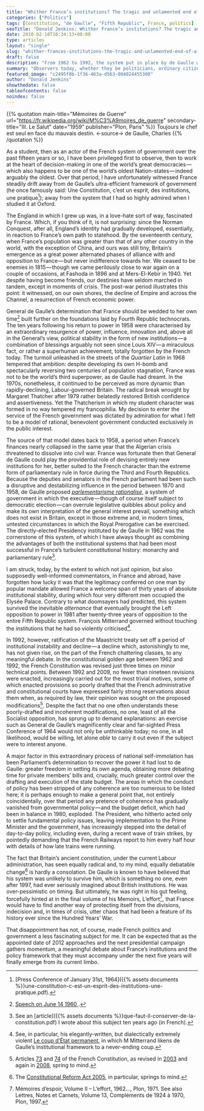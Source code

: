 ```yaml
---
title: "Whither France’s institutions? The tragic and unlamented end of a thirty-year golden age"
categories: ["Politics"]
tags: [Constitution, "de Gaulle", "Fifth Republic", France, politics]
seoTitle: "Donald Jenkins: Whither France’s institutions? The tragic and unlamented end of a thirty-year golden age"
date: 2010-02-18T16:34:13+00:00
type: articles
layout: "single"
slug: "whither-frances-institutions-the-tragic-and-unlamented-end-of-a-thirty-year-golden-age"
draft: false
description: "From 1962 to 1992, the system put in place by de Gaulle was highly successful. This has now given way to a period of instability, governmental weakness and disillusionment"
summary: "Observers today, whether they be politicians, ordinary citizens or even academics, appear to overlook the tragic deterioration that has taken place in France's once widely-admired political institutions.  In the thirty-year period following the institution of a directly-elected presidency in 1962 through until the Maastricht treaty ratification in 1992, the system put in place by de Gaulle was highly successful, regardless of the personality and political leaning of the Elysée Palace's incumbent.  This has now given way to a period of instability, governmental weakness and disillusionment.  Yet the causal link with the destruction, though a constant stream of constitutional revisions often conducted for the most trifling motives, of General de Gaulle's institutions has curiously gone not only unlamented, but unnoticed."
featured_image: "c2495f8b-1f36-463a-d563-004024455300"
author: "Donald Jenkins"
showthedate: false
tableofcontents: false
noindex: false
---
```


{{% quotation main-title="Mémoires de Guerre" url="https://fr.wikipedia.org/wiki/M%C3%A9moires_de_guerre" secondary-title="III. Le Salut" date="1959" publisher="Plon, Paris" %}}
Toujours le chef est seul en face du mauvais destin.
<-source->
de Gaulle, Charles
{{% /quotation %}}

As a student, then as an actor of the French system of government over the past fifteen years or so, I have been privileged first to observe, then to work at the heart of decision-making in one of the world’s great democracies — which also happens to be one of the world’s oldest Nation-states — indeed arguably the oldest. Over that period, I have unfortunately witnessed France steadily drift away from de Gaulle’s ultra-efficient framework of government (he once famously said: Une Constitution, c’est un esprit, des institutions, une pratique[^1]); away from the system that I had so highly admired when I studied it at Oxford.

The England in which I grew up was, in a love-hate sort of way, fascinated by France. Which, if you think of it, is not surprising: since the Norman Conquest, after all, England’s identity had gradually developed, essentially, in reaction to France’s own path to statehood. By the seventeenth century, when France’s population was greater than that of any other country in the world, with the exception of China, and ours was still tiny, Britain’s emergence as a great power alternated phases of alliance with and opposition to France — but never indifference towards her. We ceased to be enemies in 1815 — though we came perilously close to war again on a couple of occasions, at Fashoda in 1896 and at Mers-El-Kebir in 1940. Yet despite having become friends, our destinies have seldom marched in tandem, except in moments of crisis. The post-war period illustrates this point: it witnessed, on our own shores, the decline of Empire and across the Channel, a resurrection of French economic power.

General de Gaulle’s determination that France should be wedded to her own time[^2] built further on the foundations laid by Fourth Republic technocrats. The ten years following his return to power in 1958 were characterised by an extraordinary resurgence of power, influence, innovation and, above all in the General’s view, political stability in the form of new institutions — a combination of blessings arguably not seen since Louis XIV — a miraculous fact, or rather a superhuman achievement, totally forgotten by the French today. The turmoil unleashed in the streets of the _Quartier Latin_ in 1968 tempered that ambition: despite developing its own H-bomb and spectacularly reversing two centuries of population stagnation, France was not to be the world’s third superpower, as de Gaulle had dreamt. In the 1970s, nonetheless, it continued to be perceived as more dynamic than rapidly-declining, Labour-governed Britain. The radical break wrought by Margaret Thatcher after 1979 rather belatedly restored British confidence and assertiveness. Yet the Thatcherism in which my student character was formed in no way tempered my francophilia. My decision to enter the service of the French government was dictated by admiration for what I felt to be a model of rational, benevolent government conducted exclusively in the public interest.

The source of that model dates back to 1958, a period when France’s finances nearly collapsed in the same year that the Algerian crisis threatened to dissolve into civil war. France was fortunate then that General de Gaulle could play the providential role of devising entirely new institutions for her, better suited to the French character than the extreme form of parliamentary rule in force during the Third and Fourth Republics. Because the deputies and senators in the French parliament had been such a disruptive and destabilizing influence in the period between 1870 and 1958, de Gaulle proposed [_parlementarisme rationalisé_](http://en.wikipedia.org/wiki/Article_49_of_the_French_Constitution), a system of government in which the executive — though of course itself subject to democratic election — can overrule legislative quibbles about policy and make its own interpretation of the general interest prevail, something which does not exist in Britain, except in those extreme and, in modern times, untested circumstances in which the Royal Prerogative can be exercised. The directly-elected Presidency instituted by de Gaulle in 1962 was the cornerstone of this system, of which I have always thought as combining the advantages of both the institutional systems that had been most successful in France’s turbulent constitutional history: monarchy and parliamentary rule[^3].

I am struck, today, by the extent to which not just opinion, but also supposedly well-informed commentators, in France and abroad, have forgotten how lucky it was that the legitimacy conferred on one man by popular mandate allowed France a welcome span of thirty years of absolute institutional stability, during which four very different men occupied the Elysée Palace. Contrary to what doomsayers had predicted, this system survived the inevitable _alternance_ that eventually brought the Left opposition to power in 1981 after twenty-three years of opposition to the entire Fifth Republic system. François Mitterrand governed without touching the institutions that he had so violently criticised[^4].

In 1992, however, ratification of the Maastricht treaty set off a period of institutional instability and decline — a decline which, astonishingly to me, has not given rise, on the part of the French chattering classes, to any meaningful debate. In the constitutional golden age between 1962 and 1992, the French Constitution was revised just three times on minor technical points. Between 1992 and 2009, no fewer than nineteen revisions were enacted, increasingly carried out for the most trivial motives, some of which enacted provisions so poorly drafted that the French administrative and constitutional courts have expressed fairly strong reservations about them when, as required by law, their opinion was sought on the proposed modifications[^5]. Despite the fact that no one often understands these poorly-drafted and incoherent modifications, no one, least of all the Socialist opposition, has sprung up to demand explanations: an exercise such as General de Gaulle’s magnificently clear and far-sighted Press Conference of 1964 would not only be unthinkable today; no one, in all likelihood, would be willing, let alone _able_ to carry it out even if the subject were to interest anyone.

A major factor in this extraordinary process of national self-immolation has been Parliament’s determination to recover the power it had lost to de Gaulle: greater freedom in setting its own agenda, obtaining more debating time for private members’ bills and, crucially, much greater control over the drafting and execution of the state budget. The areas in which the conduct of policy has been stripped of any coherence are too numerous to be listed here; it is perhaps enough to make a general point that, not entirely coincidentally, over that period any pretence of coherence has gradually vanished from governmental policy — and the budget deficit, which had been in balance in 1980, exploded. The President, who hitherto acted only to settle fundamental policy issues, leaving implementation to the Prime Minister and the government, has increasingly stepped into the detail of day-to-day policy, including even, during a recent wave of train strikes, by pointedly demanding that the French Railways report to him every half hour with details of how late trains were running.

The fact that Britain’s ancient constitution, under the current Labour administration, has seen equally radical and, to my mind, equally debatable change[^6] is hardly a consolation. De Gaulle is known to have believed that his system was unlikely to survive him, which is something no one, even after 1997, had ever seriously imagined about British institutions. He was over-pessimistic on timing. But ultimately, he was right in his gut feeling, forcefully hinted at in the final volume of his Memoirs, L’effort[^7], that France would have to find another way of protecting itself from the divisions, indecision and, in times of crisis, utter chaos that had been a feature of its history ever since the Hundred Years’ War.

That disappointment has not, of course, made French politics and government a less fascinating subject for me. It can be expected that as the appointed date of 2012 approaches and the next presidential campaign gathers momentum, a meaningful debate about France’s institutions and the policy framework that they must accompany under the next five years will finally emerge from its current limbo.

[^1]: [Press Conference of January 31st, 1964]({{% assets documents %}}une-constitution-c-est-un-esprit-des-institutions-une-pratique.pdf).
[^2]: [Speech on June 14 1960 ](https://fresques.ina.fr/de-gaulle/fiche-media/Gaulle00060/discours-du-14-juin-1960.html).
[^3]: See an [article]({{% assets documents %}}que-faut-il-conserver-de-la-constitution.pdf) I wrote about this subject ten years ago (in French).
[^4]: See, in particular, his elegantly-written, but dialectically extremely violent [Le coup d’État permanent](http://fr.wikipedia.org/wiki/Le_Coup_d'État_permanent), in which M Mitterrand likens de Gaulle’s institutional framework to a never-ending coup.
[^5]: Articles [73](http://fr.wikipedia.org/wiki/Article_73_de_la_Constitution_de_la_Cinquième_République_française) and [74](http://fr.wikipedia.org/wiki/Article_74_de_la_Constitution_de_la_Cinquième_République_française) of the French Constitution, as revised in [2003](http://www.legifrance.gouv.fr/affichTexte.do?cidTexte=JORFTEXT000000601882&dateTexte=) and again in [2008](http://en.wikipedia.org/wiki/French_constitutional_law_of_23_July_2008), spring to mind.
[^6]: The [Constitutional Reform Act 2005](http://en.wikipedia.org/wiki/Constitutional_Reform_Act_2005), in particular, springs to mind.
[^7]: Mémoires d’espoir, Volume II – L’effort, 1962…, Plon, 1971. See also Lettres, Notes et Carnets, Volume 13, Compléments de 1924 à 1970, Plon, 1997.
